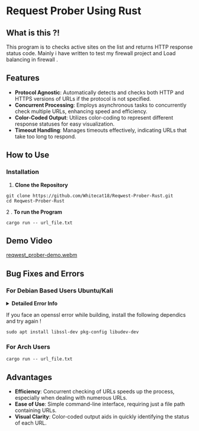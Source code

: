 # Request Prober Using Rust 

## What is this ?!

This program is to checks active sites on the list and returns HTTP response status code. Mainly i have written to test my firewall project and Load balancing in firewall .

## Features

- **Protocol Agnostic**: Automatically detects and checks both HTTP and HTTPS versions of URLs if the protocol is not specified.
- **Concurrent Processing**: Employs asynchronous tasks to concurrently check multiple URLs, enhancing speed and efficiency.
- **Color-Coded Output**: Utilizes color-coding to represent different response statuses for easy visualization.
- **Timeout Handling**: Manages timeouts effectively, indicating URLs that take too long to respond.

## How to Use

### Installation

1. **Clone the Repository**

```
git clone https://github.com/Whitecat18/Reqwest-Prober-Rust.git
cd Reqwest-Prober-Rust
```

2 . **To run the Program**

```
cargo run -- url_file.txt 
```
## Demo Video 

[reqwest_prober-demo.webm](https://github.com/Whitecat18/Reqwest-Prober-Rust/assets/96696929/ca777b66-94e5-43f7-a1f3-858aad563f9d)



## Bug Fixes and Errors 

### For Debian Based Users Ubuntu/Kali 

<details>
  <summary><b>Detailed Error Info</b></summary>
  The Following Error Occures while testing on Kali Linux .<br>
  
  ```
  run pkg_config fail: 
  pkg-config exited with status code 1
  > PKG_CONFIG_ALLOW_SYSTEM_CFLAGS=1 pkg-config --libs --cflags openssl
  ```

</details>

If you face an openssl error while building, install the following dependics and try again ! 

```
sudo apt install libssl-dev pkg-config libudev-dev
```

### For Arch Users

```
cargo run -- url_file.txt 
```

## Advantages

- **Efficiency**: Concurrent checking of URLs speeds up the process, especially when dealing with numerous URLs.
- **Ease of Use**: Simple command-line interface, requiring just a file path containing URLs.
- **Visual Clarity**: Color-coded output aids in quickly identifying the status of each URL.

